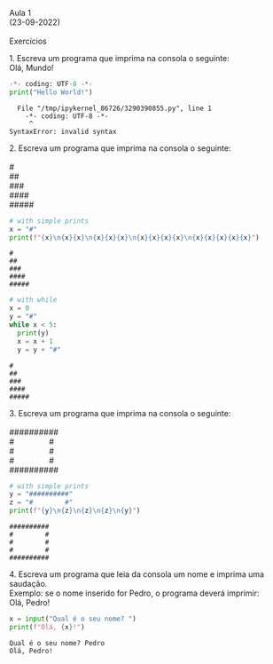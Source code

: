 <meta charset="utf-8">
<p>Aula 1<br />
(23-09-2022)<br />
<br />
Exercícios<p>

<meta charset="utf-8">
<p>1. Escreva um programa que imprima na consola o seguinte:<br />
Olá, Mundo!</p>


```python
-*- coding: UTF-8 -*-
print("Hello World!")
```


      File "/tmp/ipykernel_86726/3290390855.py", line 1
        -*- coding: UTF-8 -*-
         ^
    SyntaxError: invalid syntax



<meta charset="utf-8">
<p>2. Escreva um programa que imprima na consola o seguinte:<br />
<br />
#<br />
##<br />
###<br />
####<br />
#####<br /></p>


```python
# with simple prints
x = "#"
print(f"{x}\n{x}{x}\n{x}{x}{x}\n{x}{x}{x}{x}\n{x}{x}{x}{x}{x}")
```

    #
    ##
    ###
    ####
    #####



```python
# with while
x = 0
y = "#"
while x < 5:
  print(y)
  x = x + 1
  y = y + "#"
```

    #
    ##
    ###
    ####
    #####


<meta charset="utf-8">
<p>3. Escreva um programa que imprima na consola o seguinte:<br />
<br />
##########<br />
#&nbsp;&nbsp;&nbsp;&nbsp;&nbsp;&nbsp;&nbsp;&nbsp;&nbsp;&nbsp;&nbsp;&nbsp;&nbsp;&nbsp;&nbsp;&nbsp;#<br />
#&nbsp;&nbsp;&nbsp;&nbsp;&nbsp;&nbsp;&nbsp;&nbsp;&nbsp;&nbsp;&nbsp;&nbsp;&nbsp;&nbsp;&nbsp;&nbsp;#<br />
#&nbsp;&nbsp;&nbsp;&nbsp;&nbsp;&nbsp;&nbsp;&nbsp;&nbsp;&nbsp;&nbsp;&nbsp;&nbsp;&nbsp;&nbsp;&nbsp;#<br />
##########</p>


```python
# with simple prints
y = "##########"
z = "#        #"
print(f"{y}\n{z}\n{z}\n{z}\n{y}")
```

    ##########
    #        #
    #        #
    #        #
    ##########


<meta charset="utf-8">
<p>4. Escreva um programa que leia da consola um nome e imprima uma saudação.<br />
Exemplo: se o nome inserido for Pedro, o programa deverá imprimir:<br />
Olá, Pedro!</p>


```python
x = input("Qual é o seu nome? ")
print(f"Olá, {x}!")
```

    Qual é o seu nome? Pedro
    Olá, Pedro!

